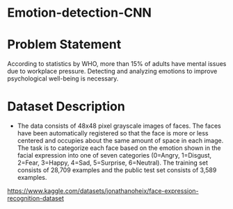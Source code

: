 # Emotion-detection-CNN

# Problem Statement
According to statistics by WHO, more than 15% of adults have mental issues due to workplace pressure. Detecting and analyzing emotions to improve psychological well-being is necessary.

# Dataset Description 

* The data consists of 48x48 pixel grayscale images of faces. The faces have been automatically registered so that the face is more or less centered and occupies about the same amount of space in each image.
The task is to categorize each face based on the emotion shown in the facial expression into one of seven categories (0=Angry, 1=Disgust, 2=Fear, 3=Happy, 4=Sad, 5=Surprise, 6=Neutral).
The training set consists of 28,709 examples and the public test set consists of 3,589 examples.

https://www.kaggle.com/datasets/jonathanoheix/face-expression-recognition-dataset
